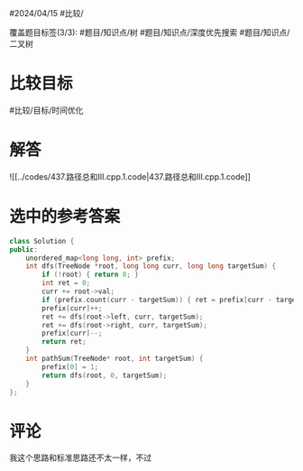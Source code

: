 #2024/04/15 #比较/

覆盖题目标签(3/3):  #题目/知识点/树 #题目/知识点/深度优先搜索 #题目/知识点/二叉树

# 比较目标

#比较/目标/时间优化 

# 解答

![[../codes/437.路径总和III.cpp.1.code|437.路径总和III.cpp.1.code]]

# 选中的参考答案

```cpp
class Solution {
public:
	unordered_map<long long, int> prefix;
	int dfs(TreeNode *root, long long curr, long long targetSum) {
		if (!root) { return 0; }
		int ret = 0;
		curr += root->val;
		if (prefix.count(curr - targetSum)) { ret = prefix[curr - targetSum]; }
		prefix[curr]++;
		ret += dfs(root->left, curr, targetSum);
		ret += dfs(root->right, curr, targetSum);
		prefix[curr]--;
		return ret;
	}
	int pathSum(TreeNode* root, int targetSum) {
		prefix[0] = 1;
		return dfs(root, 0, targetSum);
	}
};
```

# 评论

我这个思路和标准思路还不太一样，不过